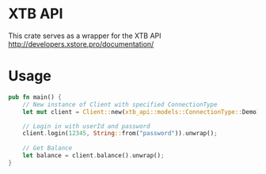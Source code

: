 # XTB API

This crate serves as a wrapper for the XTB API http://developers.xstore.pro/documentation/

# Usage

```rs
pub fn main() {
    // New instance of Client with specified ConnectionType
    let mut client = Client::new(xtb_api::models::ConnectionType::Demo);

    // Login in with userId and password
    client.login(12345, String::from("password")).unwrap();
    
    // Get Balance
    let balance = client.balance().unwrap();
}
```